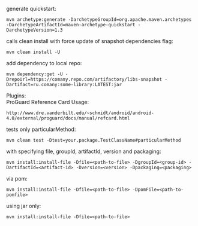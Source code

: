 generate quickstart:
```
mvn archetype:generate -DarchetypeGroupId=org.apache.maven.archetypes -DarchetypeArtifactId=maven-archetype-quickstart -DarchetypeVersion=1.3
```
calls clean install with force update of snapshot dependencies flag:
```
mvn clean install -U
```
add dependency to local repo:
```
mvn dependency:get -U -DrepoUrl=https://comany.repo.com/artifactory/libs-snapshot -Dartifact=ru.comany:some-library:LATEST:jar
```
Plugins:<br>
ProGuard Reference Card Usage:
```
http://www.dre.vanderbilt.edu/~schmidt/android/android-4.0/external/proguard/docs/manual/refcard.html
```
tests only particularMethod:
```
mvn clean test -Dtest=your.package.TestClassName#particularMethod
```
with specifying file, groupId, artifactId, version and packaging:
```
mvn install:install-file -Dfile=<path-to-file> -DgroupId=<group-id> -DartifactId=<artifact-id> -Dversion=<version> -Dpackaging=<packaging>
```
via pom:
```
mvn install:install-file -Dfile=<path-to-file> -DpomFile=<path-to-pomfile>
```
using jar only:
```
mvn install:install-file -Dfile=<path-to-file>
```
